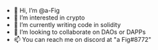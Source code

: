 - 👋 Hi, I’m @a-Fig
- 👀 I’m interested in crypto
- 🌱 I’m currently writing code in solidity
- 💞️ I’m looking to collaborate on DAOs or DAPPs
- 📫 You can reach me on discord at "a Fig#8772"

<!---
a-Fig/a-Fig is a ✨ special ✨ repository because its `README.md` (this file) appears on your GitHub profile.
You can click the Preview link to take a look at your changes.
--->
